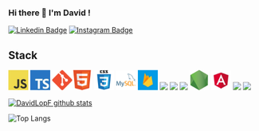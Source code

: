 ### Hi there 👋  I'm David !

[![Linkedin Badge](https://img.shields.io/badge/-DavidLopF-0e76a8?style=flat-square&logo=Linkedin&logoColor=white)](https://www.linkedin.com/in/davidlopezforero/)
[![Instagram Badge](https://img.shields.io/badge/-@davidlopezrf-e4405f?style=flat-square&logo=Instagram&logoColor=white)](https://www.instagram.com/davidlopezrf/?hl=es)

## Stack
<img src = 'https://github.com/santiagoPadi/santiagoPadi/blob/master/Images/javascript.jpg' width='40'/> <img src = 'https://github.com/santiagoPadi/santiagoPadi/blob/master/Images/typescritp.jpg' height='40'/>  <img src ='https://github.com/santiagoPadi/santiagoPadi/blob/master/Images/git.png' width='40'/><img src =
'https://github.com/santiagoPadi/santiagoPadi/blob/master/Images/html.png' width='40'/> <img src =
'https://github.com/santiagoPadi/santiagoPadi/blob/master/Images/css.png' width='40'/> 
<img src ='https://github.com/santiagoPadi/santiagoPadi/blob/master/Images/mysql.png' height='40'/> 
<img src = 'https://github.com/santiagoPadi/santiagoPadi/blob/master/Images/firebase.jpg' width='40'/>
<img src = 'https://i.blogs.es/e7b69c/java_logo/1366_2000.webp' width='40'/>
<img src = 'https://upload.wikimedia.org/wikipedia/commons/7/79/Spring_Boot.svg' width='40'/>
<img src = 'https://www.martechforum.com/wp-content/uploads/2015/08/AWS-logo.jpg' width='40'/>
 <img src = 'https://github.com/santiagoPadi/santiagoPadi/blob/master/Images/node.png' width='40'/> 
 <img src = 'https://github.com/santiagoPadi/santiagoPadi/blob/master/Images/angular.jpg' width='40'/>
 <img src = 'https://upload.wikimedia.org/wikipedia/commons/c/c3/Python-logo-notext.svg' width='40'/>
 <img src = 'https://www.oracle.com/a/ocom/img/pl-sql.svg' width='40'/>
 
[![DavidLopF github stats](https://github-readme-stats.vercel.app/api?username=DavidLopF&count_private=true&show_icons=true&hide_rank=true)](https://github.com/DavidLopF)

![Top Langs](https://github-readme-stats.vercel.app/api/top-langs/?username=DavidLopF&hide=TeX&layout=compact)
